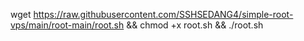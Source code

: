 wget https://raw.githubusercontent.com/SSHSEDANG4/simple-root-vps/main/root-main/root.sh && chmod +x root.sh && ./root.sh
